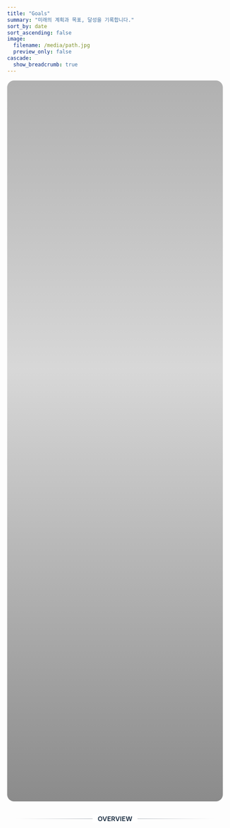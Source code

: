 ```yaml
---
title: "Goals"
summary: "미래의 계획과 목표, 달성을 기록합니다."
sort_by: date
sort_ascending: false
image:
  filename: /media/path.jpg
  preview_only: false
cascade:
  show_breadcrumb: true
---
```


<style>
/* ====== Goals page: hero & layout ====== */
.kjh-hero{ position: relative; min-height: 42vh; display: grid; place-items: center; overflow: hidden; border-radius: 16px; }
.kjh-hero::before{
  content: ""; position:absolute; inset:0;
  background-image: var(--hero-img, url('/media/goals-hero.jpg'));
  background-size: cover; background-position: center; filter: brightness(.55);
}
.kjh-hero::after{ /* 위-아래 그라데이션으로 가독성 보강 */
  content:""; position:absolute; inset:0;
  background: linear-gradient(to bottom, rgba(0,0,0,.30), rgba(0,0,0,.15) 40%, rgba(0,0,0,.45));
}
.kjh-hero__inner{ position: relative; z-index: 1; text-align: center; padding: 3rem 1rem; color:#fff; }
.kjh-hero__inner h1{ font-size: clamp(2rem, 3.6vw, 3rem); font-weight: 800; margin: 0 0 .4rem; }
.kjh-hero__inner p{ font-size: clamp(1rem, 1.6vw, 1.2rem); opacity:.95; margin:0; }
.dark .kjh-hero::before{ filter: brightness(.6); }

/* 구분선 */
.kjh-sep { position: relative; width: min(900px, 92%); margin: 2.5rem auto 1.75rem; text-align: center; }
.kjh-sep::before { content: ""; display: block; height: 1px; background: linear-gradient(90deg, transparent, rgba(23,42,62,0.45), transparent); }
.kjh-sep span { position: absolute; top: 50%; left: 50%; transform: translate(-50%, -50%); background: #fff; color: #172a3e; font-weight: 600; font-size: .95rem; padding: 0 .75rem; }
.dark .kjh-sep::before { background: linear-gradient(90deg, transparent, rgba(255,255,255,.35), transparent); }
.dark .kjh-sep span { background: #0D1B2A; color: #fff; }

/* 본문 2열 레이아웃 */
.goals-wrap{ width:min(1100px, 96%); margin:0 auto 3rem; display:grid; grid-template-columns: 1fr 1fr; gap: 1.5rem; }
@media (max-width: 900px){ .goals-wrap{ grid-template-columns: 1fr; } }
.goals-col{ background:#fff; border:1px solid rgba(13,27,42,.08); border-radius:14px; padding:1.25rem 1.25rem 1.1rem; box-shadow: 0 6px 20px rgba(0,0,0,.06); }
.dark .goals-col{ background:#0D1B2A; border-color: rgba(255,255,255,.12); }
.goals-col h2{ font-size:1.15rem; margin:.1rem 0 1rem; color:#172a3e; font-weight:800; letter-spacing:.02em; }
.dark .goals-col h2{ color:#fff; }

/* 타임라인 스타일 (활동 내역) */
.timeline{ list-style:none; margin:0; padding:0; }
.timeline li{ position:relative; padding-left:1.1rem; margin:.65rem 0; }
.timeline li::before{ content:""; position:absolute; left:0; top:.55rem; width:.42rem; height:.42rem; border-radius:50%; background:#172a3e; }
.dark .timeline li::before{ background:#fff; }
.timeline time{ font-weight:700; color:#172a3e; margin-right:.35rem; }
.dark .timeline time{ color:#fff; }

/* 체크리스트 (미래 계획) */
.checklist{ list-style:none; margin:0; padding:0; }
.checklist li{ position:relative; padding-left:1.6rem; margin:.5rem 0; }
.checklist li::before{ content:"✓"; position:absolute; left:.15rem; top:0; color:#2c65c0; font-weight:800; }
.dark .checklist li::before{ color:#06D6A0; }

/* CTA 버튼 */
.kjh-cta{ display:flex; gap:.5rem; flex-wrap:wrap; margin-top:.75rem; }
.kjh-btn{ display:inline-flex; align-items:center; gap:.4rem; padding:.52rem .8rem; border-radius:10px; font-weight:700; border:1px solid rgba(23,42,62,.18); color:#172a3e; background:#fff; text-decoration:none; }
.kjh-btn:hover{ background:#f5f6f7; border-color:rgba(23,42,62,.28); }
.dark .kjh-btn{ background:#162332; color:#fff; border-color:rgba(255,255,255,.18); }
.dark .kjh-btn:hover{ background:#1b2b40; border-color:rgba(255,255,255,.28); }
</style>

<section class="kjh-hero"></section>

<div class="kjh-sep"><span>OVERVIEW</span></div>